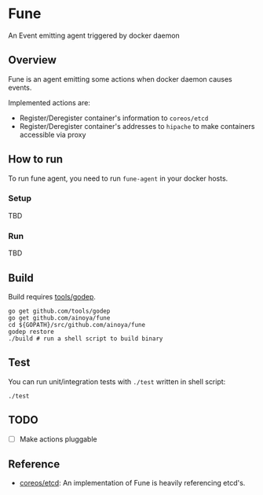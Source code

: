 Fune
==========

An Event emitting agent triggered by docker daemon

Overview
----------

Fune is an agent emitting some actions when docker daemon causes events.

Implemented actions are:

- Register/Deregister container's information to `coreos/etcd`
- Register/Deregister container's addresses to `hipache` to make containers accessible via proxy

How to run
-----------

To run fune agent, you need to run `fune-agent` in your docker hosts.

### Setup

TBD

### Run

TBD


Build
--------

Build requires [tools/godep](https://github.com/tools/godep).

```
go get github.com/tools/godep
go get github.com/ainoya/fune
cd ${GOPATH}/src/github.com/ainoya/fune
godep restore
./build # run a shell script to build binary
```

Test
------

You can run unit/integration tests with `./test` written in shell script:

```
./test
```

TODO
-----

- [ ] Make actions pluggable


Reference
------------

- [coreos/etcd](https://github.com/coreos/etcd): An implementation of Fune is heavily referencing etcd's.

